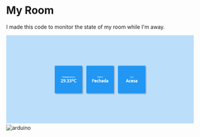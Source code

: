 # My Room

I made this code to monitor the state of my room while I'm away.

![my room](print.png)
![arduino](arduino.jpg)

